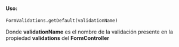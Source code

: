 #### Uso:

```html
FormValidations.getDefault(validationName)
```

Donde **validationName** es el nombre de la validación presente en la propiedad **validations** del **FormController**
